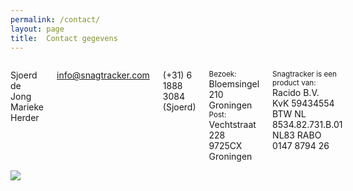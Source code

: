 ```yaml
---
permalink: /contact/
layout: page
title:  Contact gegevens
---
```


<div class="row">
  <div class="medium-4 columns">
    <p>
      Sjoerd de Jong<br/>
      Marieke Herder
    </p>
    <p>
      <a href="mailto:info@snagtracker.com">info@snagtracker.com</a>
    </p>
    <p>
      (+31) 6 1888 3084 (Sjoerd)
    </p>
    <p>
      <sub>Bezoek:</sub><br/>
      Bloemsingel 210 Groningen<br/>
      <sub>Post:</sub><br/>
      Vechtstraat 228<br/>
      9725CX Groningen
    </p>
    <p>
      <sub>Snagtracker is een product van:</sub><br/>
      Racido B.V.<br/>
      KvK 59434554<br/>
      BTW NL 8534.82.731.B.01<br/>
      NL83 RABO 0147 8794 26
    </p>
  </div>
  <div class="medium-8 columns">
    <img class="stcircle-12" src="//maps.googleapis.com/maps/api/staticmap?center=53.216667,6.566667&zoom=12&size=500x500&sensor=false">
    </img>
  </div>
</div>